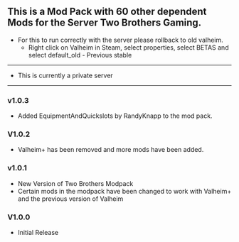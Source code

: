 ## This is a Mod Pack with 60 other dependent Mods for the Server Two Brothers Gaming.
 
+ For this to run correctly with the server please rollback to old valheim.
   - Right click on Valheim in Steam, select properties, select BETAS and select default_old - Previous stable

---
+ This is currently a private server
---

### v1.0.3

   - Added EquipmentAndQuickslots by RandyKnapp to the mod pack.
   
### V1.0.2

   - Valheim+ has been removed and more mods have been added.

### v1.0.1

   - New Version of Two Brothers Modpack
   - Certain mods in the modpack have been changed to work with Valheim+ and the previous version of Valheim

### V1.0.0

   - Initial Release